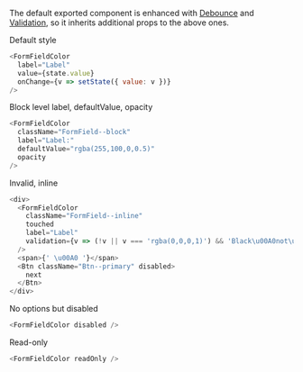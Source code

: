 The default exported component is enhanced with [Debounce](#debounce) and [Validation](#validation), so it inherits additional props to the above ones.

Default style

```js
<FormFieldColor
  label="Label"
  value={state.value}
  onChange={v => setState({ value: v })}
/>
```

Block level label, defaultValue, opacity

```js
<FormFieldColor
  className="FormField--block"
  label="Label:"
  defaultValue="rgba(255,100,0,0.5)"
  opacity
/>
```

Invalid, inline

```js
<div>
  <FormFieldColor
    className="FormField--inline"
    touched
    label="Label"
    validation={v => (!v || v === 'rgba(0,0,0,1)') && 'Black\u00A0not\u00A0allowed'}
  />
  <span>{' \u00A0 '}</span>
  <Btn className="Btn--primary" disabled>
    next
  </Btn>
</div>
```

No options but disabled

```js
<FormFieldColor disabled />
```

Read-only

```js
<FormFieldColor readOnly />
```
